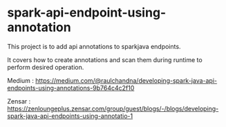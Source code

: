 # spark-api-endpoint-using-annotation

This project is to add api annotations to sparkjava endpoints.

It covers how to create annotations and scan them during runtime to perform desired operation.

Medium : https://medium.com/@raulchandna/developing-spark-java-api-endpoints-using-annotations-9b764c4c2f10

Zensar : https://zenloungeplus.zensar.com/group/guest/blogs/-/blogs/developing-spark-java-api-endpoints-using-annotatio-1
